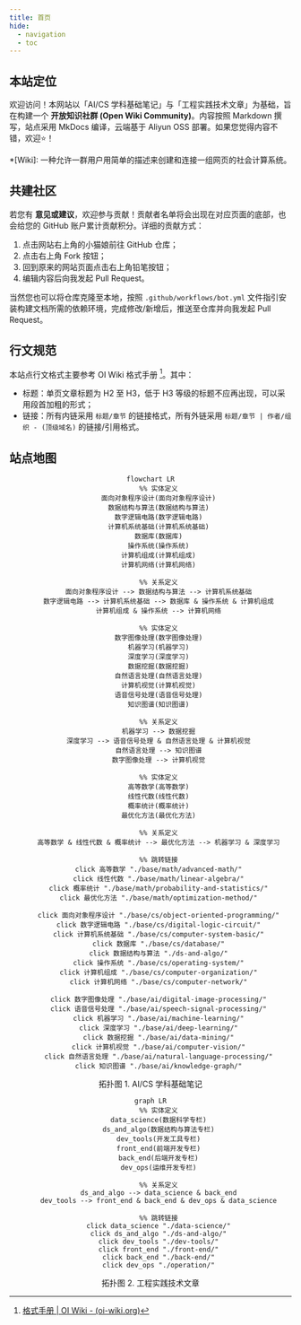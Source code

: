 ```yaml
---
title: 首页
hide:
  - navigation
  - toc
---
```


## 本站定位

欢迎访问！本网站以「AI/CS 学科基础笔记」与「工程实践技术文章」为基础，旨在构建一个 **开放知识社群 (Open Wiki Community)**。内容按照 Markdown 撰写，站点采用 MkDocs 编译，云端基于 Aliyun OSS 部署。如果您觉得内容不错，欢迎⭐！

*[Wiki]: 一种允许一群用户用简单的描述来创建和连接一组网页的社会计算系统。

## 共建社区

若您有 **意见或建议**，欢迎参与贡献！贡献者名单将会出现在对应页面的底部，也会给您的 GitHub 账户累计贡献积分。详细的贡献方式：

1. 点击网站右上角的小猫娘前往 GitHub 仓库；
2. 点击右上角 Fork 按钮；
3. 回到原来的网站页面点击右上角铅笔按钮；
4. 编辑内容后向我发起 Pull Request。

当然您也可以将仓库克隆至本地，按照 `.github/workflows/bot.yml` 文件指引安装构建文档所需的依赖环境，完成修改/新增后，推送至仓库并向我发起 Pull Request。

## 行文规范

本站点行文格式主要参考 OI Wiki 格式手册 [^oi-format]。其中：

- 标题：单页文章标题为 H2 至 H3，低于 H3 等级的标题不应再出现，可以采用段首加粗的形式；
- 链接：所有内链采用 `标题/章节` 的链接格式，所有外链采用 `标题/章节 | 作者/组织 - (顶级域名)` 的链接/引用格式。

[^oi-format]: [格式手册 | OI Wiki - (oi-wiki.org)](https://oi-wiki.org/intro/format/)

## 站点地图

<div align="center">

```mermaid
flowchart LR
    %% 实体定义
    面向对象程序设计(面向对象程序设计)
    数据结构与算法(数据结构与算法)
    数字逻辑电路(数字逻辑电路)
    计算机系统基础(计算机系统基础)
    数据库(数据库)
    操作系统(操作系统)
    计算机组成(计算机组成)
    计算机网络(计算机网络)

    %% 关系定义
    面向对象程序设计 --> 数据结构与算法 --> 计算机系统基础
    数字逻辑电路 --> 计算机系统基础 --> 数据库 & 操作系统 & 计算机组成
    计算机组成 & 操作系统 --> 计算机网络

    %% 实体定义
    数字图像处理(数字图像处理)
    机器学习(机器学习)
    深度学习(深度学习)
    数据挖掘(数据挖掘)
    自然语言处理(自然语言处理)
    计算机视觉(计算机视觉)
    语音信号处理(语音信号处理)
    知识图谱(知识图谱)

    %% 关系定义
    机器学习 --> 数据挖掘
    深度学习 --> 语音信号处理 & 自然语言处理 & 计算机视觉
    自然语言处理 --> 知识图谱
    数字图像处理 --> 计算机视觉

    %% 实体定义
    高等数学(高等数学)
    线性代数(线性代数)
    概率统计(概率统计)
    最优化方法(最优化方法)

    %% 关系定义
    高等数学 & 线性代数 & 概率统计 --> 最优化方法 --> 机器学习 & 深度学习

    %% 跳转链接
    click 高等数学 "./base/math/advanced-math/"
    click 线性代数 "./base/math/linear-algebra/"
    click 概率统计 "./base/math/probability-and-statistics/"
    click 最优化方法 "./base/math/optimization-method/"

    click 面向对象程序设计 "./base/cs/object-oriented-programming/"
    click 数字逻辑电路 "./base/cs/digital-logic-circuit/"
    click 计算机系统基础 "./base/cs/computer-system-basic/"
    click 数据库 "./base/cs/database/"
    click 数据结构与算法 "./ds-and-algo/"
    click 操作系统 "./base/cs/operating-system/"
    click 计算机组成 "./base/cs/computer-organization/"
    click 计算机网络 "./base/cs/computer-network/"

    click 数字图像处理 "./base/ai/digital-image-processing/"
    click 语音信号处理 "./base/ai/speech-signal-processing/"
    click 机器学习 "./base/ai/machine-learning/"
    click 深度学习 "./base/ai/deep-learning/"
    click 数据挖掘 "./base/ai/data-mining/"
    click 计算机视觉 "./base/ai/computer-vision/"
    click 自然语言处理 "./base/ai/natural-language-processing/"
    click 知识图谱 "./base/ai/knowledge-graph/"
```

<caption> 拓扑图 1. AI/CS 学科基础笔记 </caption>

```mermaid
graph LR
    %% 实体定义
    data_science(数据科学专栏)
    ds_and_algo(数据结构与算法专栏)
    dev_tools(开发工具专栏)
    front_end(前端开发专栏)
    back_end(后端开发专栏)
    dev_ops(运维开发专栏)

    %% 关系定义
    ds_and_algo --> data_science & back_end
    dev_tools --> front_end & back_end & dev_ops & data_science
  
    %% 跳转链接
    click data_science "./data-science/"
    click ds_and_algo "./ds-and-algo/"
    click dev_tools "./dev-tools/"
    click front_end "./front-end/"
    click back_end "./back-end/"
    click dev_ops "./operation/"
```

<caption> 拓扑图 2. 工程实践技术文章 </caption>

</div>
